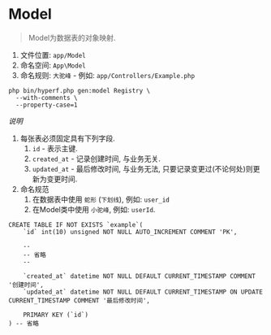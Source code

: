 # Model

> Model为数据表的对象映射.

1. 文件位置: `app/Model`
2. 命名空间: `App\Model`
3. 命名规则: `大驼峰` - 例如: `app/Controllers/Example.php`

```shell
php bin/hyperf.php gen:model Registry \
  --with-comments \
  --property-case=1
```

*说明*

1. 每张表必须固定具有下列字段.
    1. `id` - 表示主键.
    2. `created_at` - 记录创建时间, 与业务无关.
    3. `updated_at` - 最后修改时间, 与业务无法, 只要记录变更过(不论何处)则更新为变更时间.
2. 命名规范
    1. 在数据表中使用 `蛇形` (`下划线`), 例如: `user_id`
    2. 在Model类中使用 `小驼峰`, 例如: `userId`.

```text
CREATE TABLE IF NOT EXISTS `example`(
    `id` int(10) unsigned NOT NULL AUTO_INCREMENT COMMENT 'PK',

    --
    -- 省略
    --

    `created_at` datetime NOT NULL DEFAULT CURRENT_TIMESTAMP COMMENT '创建时间',
    `updated_at` datetime NOT NULL DEFAULT CURRENT_TIMESTAMP ON UPDATE CURRENT_TIMESTAMP COMMENT '最后修改时间',

    PRIMARY KEY (`id`)
) -- 省略
```
